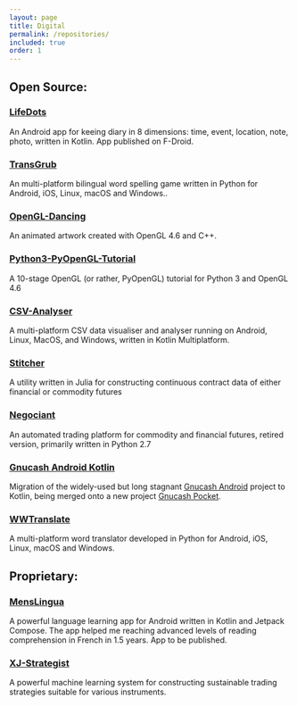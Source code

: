 ```yaml
---
layout: page
title: Digital
permalink: /repositories/
included: true
order: 1
---
```


## Open Source:

### [LifeDots](https://github.com/XilinJia/Life-Dots)
An Android app for keeing diary in 8 dimensions: time, event, location, note, photo, written in Kotlin.  App published on F-Droid.

### [TransGrub](https://github.com/XilinJia/TransGrub)
An multi-platform bilingual word spelling game written in Python for Android, iOS, Linux, macOS and Windows..

### [OpenGL-Dancing](https://github.com/XilinJia/OpenGL-Dancing)
An animated artwork created with OpenGL 4.6 and C++.

### [Python3-PyOpenGL-Tutorial](https://github.com/XilinJia/Python3-PyOpenGL-Tutorial)
A 10-stage OpenGL (or rather, PyOpenGL) tutorial for Python 3 and OpenGL 4.6

### [CSV-Analyser](https://github.com/XilinJia/CSV-Analyser)
A multi-platform CSV data visualiser and analyser running on Android, Linux, MacOS, and Windows, written in Kotlin Multiplatform.

### [Stitcher](https://github.com/XilinJia/Stitcher)
A utility written in Julia for constructing continuous contract data of either financial or commodity futures

### [Negociant](https://github.com/XilinJia/Negociant)
An automated trading platform for commodity and financial futures, retired version, primarily written in Python 2.7

### [Gnucash Android Kotlin](https://github.com/XilinJia/gnucash-android-kotlin)
Migration of the widely-used but long stagnant [Gnucash Android](https://github.com/codinguser/gnucash-android) project to Kotlin, being merged onto a new project [Gnucash Pocket](https://github.com/GnuCash-Pocket).

### [WWTranslate](https://github.com/XilinJia/WWTranslate)
A multi-platform word translator developed in Python for Android, iOS, Linux, macOS and Windows.

## Proprietary:

### [MensLingua](https://github.com/XilinJia/MensLingua)
A powerful language learning app for Android written in Kotlin and Jetpack Compose.  The app helped me reaching advanced levels of reading comprehension in French in 1.5 years.  App to be published.

### [XJ-Strategist](https://github.com/XilinJia/XJ-Strategist)
A powerful machine learning system for constructing sustainable trading strategies suitable for various instruments.